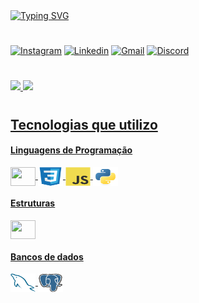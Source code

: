 <!-- Saudação -->

<div>
    <a href="https://git.io/typing-svg"><img src="https://readme-typing-svg.herokuapp.com?font=Fira+Code&pause=1000&color=39FF14&center=falso&vCenter=falso&repeat=verdadeiro&width=435&lines=Ol%C3%A1!+eu+sou+o+Arthur+Augustinho." alt="Typing SVG" /></a>
</div>

#
<!-- Redes Sociais -->

[![Instagram](https://img.shields.io/badge/Instagram-E4405F?style=for-the-badge&logo=instagram&logoColor=white)](https://www.instagram.com/invites/contact/?i=1w5tbi5x9ej4s&utm_content=2wtxfzl )
[![Linkedin](https://img.shields.io/badge/LinkedIn-0077B5?style=for-the-badge&logo=linkedin&logoColor=white)](https://www.linkedin.com/in/arthur-augustinho-46076522b)
[![Gmail](https://img.shields.io/badge/Gmail-D14836?style=for-the-badge&logo=gmail&logoColor=white)](mailto:arthuraugustinho35@gmail.com)
[![Discord](https://img.shields.io/badge/Discord-7289DA?style=for-the-badge&logo=discord&logoColor=white)](https://discord.com/users/#4533)

#
<!-- Status da conta Arthur Augustinho -->

<div>
  <a href="https://github.com/ArthurAugustinho">
  <img height="160em" src="https://github-readme-stats.vercel.app/api?username=ArthurAugustinho&hide=contribs,prs&theme=chartreuse-dark"/>
  <img height="160em" src="https://github-readme-stats.vercel.app/api/top-langs/?username=ArthurAugustinho&layout=compact&theme=chartreuse-dark"/>
</div>

#

## Tecnologias que utilizo

<div>

  #### Linguagens de Programação
  <img align="center" height="30" width="40" src="https://user-images.githubusercontent.com/84246094/134066180-d11880e0-f92f-47da-9f70-1b5d7c39934b.png">
  <img align="center" height="30" width="40" src="https://raw.githubusercontent.com/devicons/devicon/master/icons/css3/css3-original.svg" alt ="CSS3">
  <img align="center" height="30" width="40" src="https://raw.githubusercontent.com/devicons/devicon/master/icons/javascript/javascript-original.svg">
  <img align="center" height="30" width="40" src="https://raw.githubusercontent.com/devicons/devicon/master/icons/python/python-original.svg">
  
  #### Estruturas
  <img align="center" height="30" width="40" src="https://user-images.githubusercontent.com/84246094/180622105-6de2c096-27b5-4469-8189-7a0175a0a903.png">

  #### Bancos de dados
  <img align="center" height="30" width="40" src="https://raw.githubusercontent.com/devicons/devicon/master/icons/mysql/mysql-original.svg">
  <img align="center" height="30" width="40" src="https://raw.githubusercontent.com/devicons/devicon/master/icons/postgresql/postgresql-original.svg">
</div>

#
    
<!--[snake gif](https://github.com/ArthurAugustinho/ArthurAugustinho/blob/output/github-contribution-grid-snake.svg) -->
    
<!-- 2CCA-000451-5766EBC3 -->

<!-- Utilizando o conceito de abstração que foi visto, reflita sobre os seguintes contextos da vida real e crie uma tabela contendo as entidades, caracteristicas e ações:

1. Sistema de Gerenciamento de Aluguel; 2 Sistema de Gerenciamento de Biblioteca;

3 Sistema de Gerenciamento de Frota de veiculos; 4 Sistema de Gerenciamento de Projetos;

5. Sistema de Gerenciamento de Pedidos de Restaurante;

6. Sistema de Gerenciamento de Controle de estoque em lojas 7. Sistema de Gerenciamento de Reservas em Pousadas/Hotéis

8. Sistema de Controle de Planejamento de Viagens;

Sistema de Controle de Atendimentos em um Hospital; 10. Sistema de Controle de Midias Digitals -->
